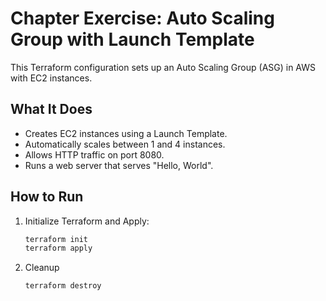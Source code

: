 # Chapter Exercise: Auto Scaling Group with Launch Template

This Terraform configuration sets up an Auto Scaling Group (ASG) in AWS with EC2 instances.

## What It Does
- Creates EC2 instances using a Launch Template.
- Automatically scales between 1 and 4 instances.
- Allows HTTP traffic on port 8080.
- Runs a web server that serves "Hello, World".

## How to Run
1. Initialize Terraform and Apply:
   ```bash
   terraform init
   terraform apply
   ```
2. Cleanup
   ```bash
   terraform destroy
   ```

